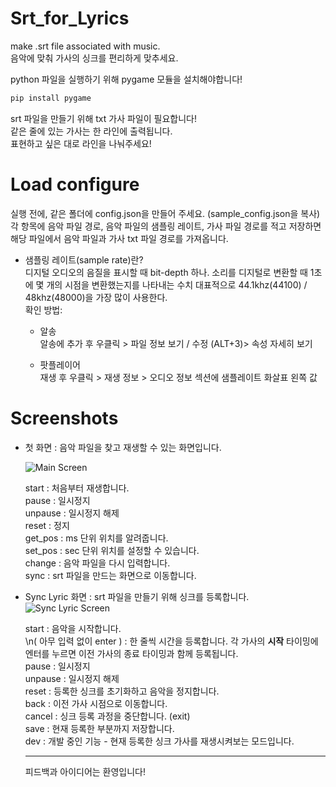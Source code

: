 # Srt_for_Lyrics
make .srt file associated with music.  
음악에 맞춰 가사의 싱크를 편리하게 맞추세요.  
  
python 파일을 실행하기 위해 pygame 모듈을 설치해야합니다!  
```bash
pip install pygame
```
srt 파일을 만들기 위해 txt 가사 파일이 필요합니다!  
같은 줄에 있는 가사는 한 라인에 출력됩니다.  
표현하고 싶은 대로 라인을 나눠주세요!

# Load configure 
실행 전에, 같은 폴더에 config.json을 만들어 주세요. (sample_config.json을 복사)  
각 항목에 음악 파일 경로, 음악 파일의 샘플링 레이트, 가사 파일 경로를 적고 저장하면  
해당 파일에서 음악 파일과 가사 txt 파일 경로를 가져옵니다.  

- 샘플링 레이트(sample rate)란?  
디지털 오디오의 음질을 표시할 때 bit-depth 하나.
소리를 디지털로 변환할 때 1초에 몇 개의 시점을 변환했는지를 나타내는 수치
대표적으로 44.1khz(44100) / 48khz(48000)을 가장 많이 사용한다.  
확인 방법:
  - 알송  
  알송에 추가 후 우클릭 > 파일 정보 보기 / 수정 (ALT+3)> 속성 자세히 보기  
    
  - 팟플레이어  
  재생 후 우클릭 > 재생 정보 >  오디오 정보 섹션에 샘플레이트 화살표 왼쪽 값  



# Screenshots
- 첫 화면 : 음악 파일을 찾고 재생할 수 있는 화면입니다.  
  
  ![Main Screen](https://user-images.githubusercontent.com/24859233/212577278-ab311aef-6b1b-472f-97df-e9092f2bdefc.png)

  start : 처음부터 재생합니다.  
  pause : 일시정지  
  unpause : 일시정지 해제  
  reset : 정지  
  get_pos : ms 단위 위치를 알려줍니다.  
  set_pos : sec 단위 위치를 설정할 수 있습니다.  
  change : 음악 파일을 다시 입력합니다.  
  sync : srt 파일을 만드는 화면으로 이동합니다.  
  
  
- Sync Lyric 화면 : srt 파일을 만들기 위해 싱크를 등록합니다.
  ![Sync Lyric Screen](https://user-images.githubusercontent.com/24859233/212575837-3b34fcf1-8955-4dd2-b0c3-d54dffa91156.png)  
  
  start : 음악을 시작합니다.  
  \n( 아무 입력 없이 enter ) : 한 줄씩 시간을 등록합니다. 각 가사의 **시작** 타이밍에 엔터를 누르면 이전 가사의 종료 타이밍과 함께 등록됩니다.  
  pause : 일시정지  
  unpause : 일시정지 해제  
  reset : 등록한 싱크를 초기화하고 음악을 정지합니다.  
  back : 이전 가사 시점으로 이동합니다.  
  cancel : 싱크 등록 과정을 중단합니다. (exit)  
  save : 현재 등록한 부분까지 저장합니다.  
  dev : 개발 중인 기능 - 현재 등록한 싱크 가사를 재생시켜보는 모드입니다.  

  ---
  피드백과 아이디어는 환영입니다!  
